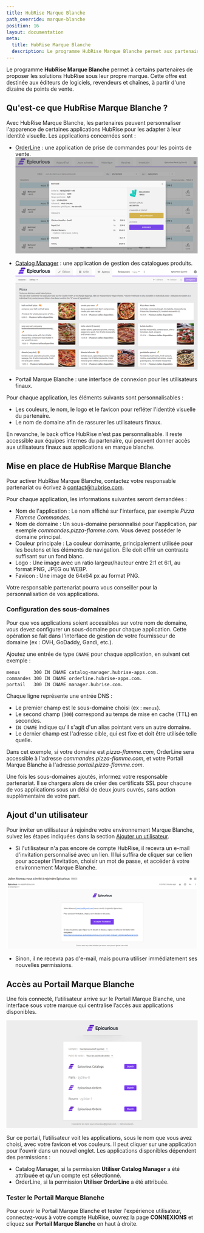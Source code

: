 ```yaml
---
title: HubRise Marque Blanche
path_override: marque-blanche
position: 16
layout: documentation
meta:
  title: HubRise Marque Blanche
  description: Le programme HubRise Marque Blanche permet aux partenaires de proposer les solutions HubRise sous leur propre marque.
---
```


Le programme **HubRise Marque Blanche** permet à certains partenaires de proposer les solutions HubRise sous leur propre marque. Cette offre est destinée aux éditeurs de logiciels, revendeurs et chaînes, à partir d'une dizaine de points de vente.

## Qu'est-ce que HubRise Marque Blanche ?

Avec HubRise Marque Blanche, les partenaires peuvent personnaliser l'apparence de certaines applications HubRise pour les adapter à leur identité visuelle. Les applications concernées sont :

- [OrderLine](/apps/orderline/overview) : une application de prise de commandes pour les points de vente.
  ![OrderLine](./images/024-branded-orderline.png)

- [Catalog Manager](/apps/catalog-manager/overview) : une application de gestion des catalogues produits.
  ![Catalog Manager](./images/023-branded-catalog-manager.png)

- Portail Marque Blanche : une interface de connexion pour les utilisateurs finaux.

Pour chaque application, les éléments suivants sont personnalisables :

- Les couleurs, le nom, le logo et le favicon pour refléter l'identité visuelle du partenaire.
- Le nom de domaine afin de rassurer les utilisateurs finaux.

En revanche, le back office HubRise n'est pas personnalisable. Il reste accessible aux équipes internes du partenaire, qui peuvent donner accès aux utilisateurs finaux aux applications en marque blanche.

## Mise en place de HubRise Marque Blanche

Pour activer HubRise Marque Blanche, contactez votre responsable partenariat ou écrivez à contact@hubrise.com.

Pour chaque application, les informations suivantes seront demandées :

- Nom de l'application : Le nom affiché sur l'interface, par exemple _Pizza Flamme Commandes_.
- Nom de domaine : Un sous-domaine personnalisé pour l'application, par exemple _commandes.pizza-flamme.com_. Vous devez posséder le domaine principal.
- Couleur principale : La couleur dominante, principalement utilisée pour les boutons et les éléments de navigation. Elle doit offrir un contraste suffisant sur un fond blanc.
- Logo : Une image avec un ratio largeur/hauteur entre 2:1 et 6:1, au format PNG, JPEG ou WEBP.
- Favicon : Une image de 64x64 px au format PNG.

Votre responsable partenariat pourra vous conseiller pour la personnalisation de vos applications.

### Configuration des sous-domaines

Pour que vos applications soient accessibles sur votre nom de domaine, vous devez configurer un sous-domaine pour chaque application. Cette opération se fait dans l'interface de gestion de votre fournisseur de domaine (ex : OVH, GoDaddy, Gandi, etc.).

Ajoutez une entrée de type `CNAME` pour chaque application, en suivant cet exemple :

```
menus     300 IN CNAME catalog-manager.hubrise-apps.com.
commandes 300 IN CNAME orderline.hubrise-apps.com.
portail   300 IN CNAME manager.hubrise.com.
```

Chaque ligne représente une entrée DNS :

- Le premier champ est le sous-domaine choisi (ex : `menus`).
- Le second champ (`300`) correspond au temps de mise en cache (TTL) en secondes.
- `IN CNAME` indique qu'il s'agit d'un alias pointant vers un autre domaine.
- Le dernier champ est l'adresse cible, qui est fixe et doit être utilisée telle quelle.

Dans cet exemple, si votre domaine est _pizza-flamme.com_, OrderLine sera accessible à l'adresse _commandes.pizza-flamme.com_, et votre Portail Marque Blanche à l'adresse _portail.pizza-flamme.com_.

Une fois les sous-domaines ajoutés, informez votre responsable partenariat. Il se chargera alors de créer des certificats SSL pour chacune de vos applications sous un délai de deux jours ouvrés, sans action supplémentaire de votre part.

## Ajout d'un utilisateur

Pour inviter un utilisateur à rejoindre votre environnement Marque Blanche, suivez les étapes indiquées dans la section [Ajouter un utilisateur](/docs/permissions#add-user).

- Si l'utilisateur n'a pas encore de compte HubRise, il recevra un e-mail d'invitation personnalisé avec un lien. Il lui suffira de cliquer sur ce lien pour accepter l'invitation, choisir un mot de passe, et accéder à votre environnement Marque Blanche.

![E-mail d'invitation](./images/025-white-label-email.png)

- Sinon, il ne recevra pas d'e-mail, mais pourra utiliser immédiatement ses nouvelles permissions.

## Accès au Portail Marque Blanche

Une fois connecté, l’utilisateur arrive sur le Portail Marque Blanche, une interface sous votre marque qui centralise l’accès aux applications disponibles.

![Portail Marque Blanche](./images/026-white-label-portal.png)

Sur ce portail, l’utilisateur voit les applications, sous le nom que vous avez choisi, avec votre favicon et vos couleurs. Il peut cliquer sur une application pour l'ouvrir dans un nouvel onglet. Les applications disponibles dépendent des permissions :

- Catalog Manager, si la permission **Utiliser Catalog Manager** a été attribuée et qu'un compte est sélectionné.
- OrderLine, si la permission **Utiliser OrderLine** a été attribuée.

### Tester le Portail Marque Blanche

Pour ouvrir le Portail Marque Blanche et tester l'expérience utilisateur, connectez-vous à votre compte HubRise, ouvrez la page **CONNEXIONS** et cliquez sur **Portail Marque Blanche** en haut à droite.
